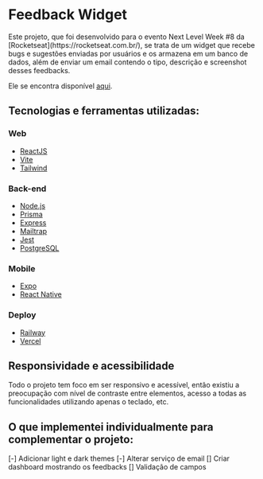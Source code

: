 # Feedback Widget
<imagem>
Este projeto, que foi desenvolvido para o evento Next Level Week #8 da [Rocketseat](https://rocketseat.com.br/), se trata de um widget que recebe bugs e sugestões enviadas por usuários e os armazena em um banco de dados, além de enviar um email contendo o tipo, descrição e screenshot desses feedbacks.

Ele se encontra disponível [aqui](https://feedback-widget-maoiki.vercel.app/).

## Tecnologias e ferramentas utilizadas:

### Web

- [ReactJS](https://reactjs.org/)
- [Vite]()
- [Tailwind]()
### Back-end
- [Node.js]()
- [Prisma]()
- [Express]()
- [Mailtrap](https://mailtrap.io/)
- [Jest]()
- [PostgreSQL]()

### Mobile
- [Expo]()
- [React Native]()

### Deploy
- [Railway]()
- [Vercel]()

## Responsividade e acessibilidade

<imagem>
Todo o projeto tem foco em ser responsivo e acessível, então existiu a preocupação com nível de contraste entre elementos, acesso a todas as funcionalidades utilizando apenas o teclado, etc. 

## O que implementei individualmente para complementar o projeto:
[-] Adicionar light e dark themes
[-] Alterar serviço de email
[] Criar dashboard mostrando os feedbacks
[] Validação de campos


